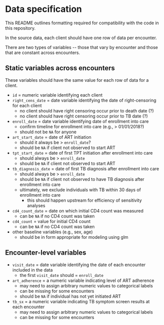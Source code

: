 # Data specification

This README outlines formatting required for compatibility 
with the code in this repository. 

In the source data, each client should have one row of data per encounter.

There are two types of variables -- those that vary by encounter
and those that are constant across encounters.

## Static variables across encounters

These variables should have the same value for each row of data for a client.

- `id` = numeric variable identifying each client
- `right_cens_date` = date variable identifying the date of right-censoring for each client
	- no client should have right censoring occur prior to death date (?)
	- no client should have right censoring occur prior to TB date (?)
- `enroll_date` = date variable identifying date of enrollment into care
	- confirm timeline for enrollment into care (e.g., > 01/01/2018?)
	- should not be `NA` for anyone
- `art_start_date` = date of ART initiation
	- should it always be > `enroll_date`?
	- should be `NA` if client not observed to start ART
- `tpt_start_date` = date of first TPT initiation after enrollment into care
	- should always be > `enroll_date`
	- should be `NA` if client not observed to start ART
- `tb_diagnosis_date` = date of first TB diagnosis after enrollment into care
	- should always be > `enroll_date`
	- should be `NA` if client not observed to have TB diagnosis after enrollment into care
	- ultimately, we exclude individuals with TB within 30 days of enrollment into care
		- this should happen upstream for efficiency of sensitivity analyses
- `cd4_count_date` = date on which initial CD4 count was measured
	- can be `NA` if no CD4 count was taken
- `cd4_count` = value for initial CD4 count 
	- can be `NA` if no CD4 count was taken
- other baseline variables (e.g., sex, age) 
	- should be in form appropriate for modeling using glm

## Encounter-level variables

- `visit_date` = date variable identifying the date of each encounter included in the data
	- the first `visit_date` should = `enroll_date`
- `art_adherence` = a numeric variable indicating level of ART adherence
	- may need to assign arbitrary numeric values to categorical labels
	- can be missing for some encounters
	- should be `NA` if individual has not yet initiated ART 
- `tb_sx` = a numeric variable indicating TB symptom screen results at each encounter
	- may need to assign arbitrary numeric values to categorical labels
	- can be missing for some encounters
